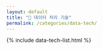 ```yaml
---
layout: default
title: "📁 데이터 처리 기술"
permalink: /categories/data-tech/
---
```


{% include data-tech-list.html %}
